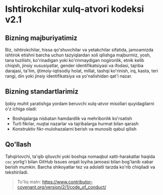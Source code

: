 
# Ishtirokchilar xulq-atvori kodeksi v2.1

## Bizning majburiyatimiz
Biz, ishtirokchilar, hissa qo'shuvchilar va yetakchilar sifatida, jamoamizda ishtirok etishni barcha uchun tazyiqlardan xoli qilishga majburmiz, yosh, tana tuzilishi, ko'rinadigan yoki ko'rinmaydigan nogironlik, etnik kelib chiqish, jinsiy xususiyatlar, gender identifikatsiyasi va ifodasi, tajriba darajasi, ta'lim, ijtimoiy-iqtisodiy holat, millat, tashqi ko'rinish, irq, kasta, teri rangi, din yoki jinsiy identifikatsiya va yo'nalishidan qat'i nazar.

## Bizning standartlarimiz
Ijobiy muhit yaratishga yordam beruvchi xulq-atvor misollari quyidagilarni o'z ichiga oladi:
- Boshqalarga nisbatan hamdardlik va mehribonlik ko'rsatish
- Turli fikrlar, nuqtai nazarlar va tajribalarga hurmat bilan qarash
- Konstruktiv fikr-mulohazalarni berish va munosib qabul qilish

## Qo'llash
Tahqirlovchi, ta'qib qiluvchi yoki boshqa nomaqbul xatti-harakatlar haqida `coc` yorlig'i bilan GitHub Issues orqali loyiha jamoasi bilan bog'lanib xabar berish mumkin. Barcha shikoyatlar tez va adolatli tarzda ko'rib chiqiladi va tekshiriladi.

> To'liq matn: https://www.contributor-covenant.org/version/2/1/code_of_conduct/
